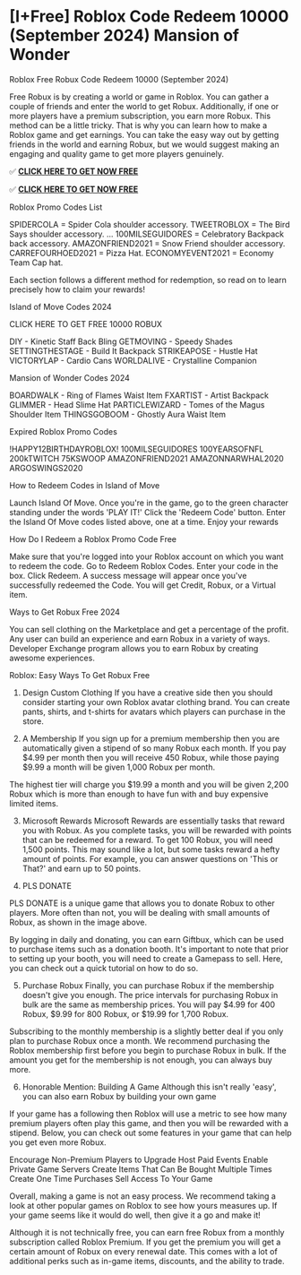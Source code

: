 # [I+Free] Roblox Code Redeem 10000 (September 2024) Mansion of Wonder

Roblox Free Robux Code Redeem 10000 (September 2024)

Free Robux is by creating a world or game in Roblox. You can gather a couple of friends and enter the world to get Robux. Additionally, if one or more players have a premium subscription, you earn more Robux. This method can be a little tricky. That is why you can learn how to make a Roblox game and get earnings. You can take the easy way out by getting friends in the world and earning Robux, but we would suggest making an engaging and quality game to get more players genuinely.


✅ **[CLICK HERE TO GET NOW FREE](https://cutt.ly/1k-rblox-free-robux)**


✅ **[CLICK HERE TO GET NOW FREE](https://cutt.ly/1k-rblox-free-robux)**


Roblox Promo Codes List

SPIDERCOLA = Spider Cola shoulder accessory.
TWEETROBLOX = The Bird Says shoulder accessory. ...
100MILSEGUIDORES = Celebratory Backpack back accessory.
AMAZONFRIEND2021 = Snow Friend shoulder accessory.
CARREFOURHOED2021 = Pizza Hat.
ECONOMYEVENT2021 = Economy Team Cap hat.

Each section follows a different method for redemption, so read on to learn precisely how to claim your rewards!

Island of Move Codes 2024

CLICK HERE TO GET FREE 10000 ROBUX

DIY - Kinetic Staff Back Bling
GETMOVING - Speedy Shades
SETTINGTHESTAGE - Build It Backpack
STRIKEAPOSE - Hustle Hat
VICTORYLAP - Cardio Cans
WORLDALIVE - Crystalline Companion

Mansion of Wonder Codes 2024

BOARDWALK - Ring of Flames Waist Item
FXARTIST - Artist Backpack
GLIMMER - Head Slime Hat
PARTICLEWIZARD - Tomes of the Magus Shoulder Item
THINGSGOBOOM - Ghostly Aura Waist Item

Expired Roblox Promo Codes

!HAPPY12BIRTHDAYROBLOX!
100MILSEGUIDORES
100YEARSOFNFL
200kTWITCH
75KSWOOP
AMAZONFRIEND2021
AMAZONNARWHAL2020
ARGOSWINGS2020

How to Redeem Codes in Island of Move

Launch Island Of Move.
Once you're in the game, go to the green character standing under the words 'PLAY IT!'
Click the 'Redeem Code' button.
Enter the Island Of Move codes listed above, one at a time.
Enjoy your rewards

How Do I Redeem a Roblox Promo Code Free

Make sure that you're logged into your Roblox account on which you want to redeem the code.
Go to Redeem Roblox Codes.
Enter your code in the box.
Click Redeem.
A success message will appear once you've successfully redeemed the Code.
You will get Credit, Robux, or a Virtual item.


Ways to Get Robux Free 2024


You can sell clothing on the Marketplace and get a percentage of the profit.
Any user can build an experience and earn Robux in a variety of ways.
Developer Exchange program allows you to earn Robux by creating awesome experiences.


Roblox: Easy Ways To Get Robux Free
1. Design Custom Clothing
If you have a creative side then you should consider starting your own Roblox avatar clothing brand. You can create pants, shirts, and t-shirts for avatars which players can purchase in the store.

2. A Membership
If you sign up for a premium membership then you are automatically given a stipend of so many Robux each month. If you pay $4.99 per month then you will receive 450 Robux, while those paying $9.99 a month will be given 1,000 Robux per month.

The highest tier will charge you $19.99 a month and you will be given 2,200 Robux which is more than enough to have fun with and buy expensive limited items.

3. Microsoft Rewards
Microsoft Rewards are essentially tasks that reward you with Robux. As you complete tasks, you will be rewarded with points that can be redeemed for a reward. To get 100 Robux, you will need 1,500 points. This may sound like a lot, but some tasks reward a hefty amount of points. For example, you can answer questions on 'This or That?' and earn up to 50 points.

4. PLS DONATE

PLS DONATE is a unique game that allows you to donate Robux to other players. More often than not, you will be dealing with small amounts of Robux, as shown in the image above.

By logging in daily and donating, you can earn Giftbux, which can be used to purchase items such as a donation booth. It's important to note that prior to setting up your booth, you will need to create a Gamepass to sell. Here, you can check out a quick tutorial on how to do so.

5. Purchase Robux
Finally, you can purchase Robux if the membership doesn't give you enough. The price intervals for purchasing Robux in bulk are the same as membership prices. You will pay $4.99 for 400 Robux, $9.99 for 800 Robux, or $19.99 for 1,700 Robux.

Subscribing to the monthly membership is a slightly better deal if you only plan to purchase Robux once a month. We recommend purchasing the Roblox membership first before you begin to purchase Robux in bulk. If the amount you get for the membership is not enough, you can always buy more.

6. Honorable Mention: Building A Game
Although this isn't really 'easy', you can also earn Robux by building your own game

If your game has a following then Roblox will use a metric to see how many premium players often play this game, and then you will be rewarded with a stipend. Below, you can check out some features in your game that can help you get even more Robux.


Encourage Non-Premium Players to Upgrade
Host Paid Events
Enable Private Game Servers
Create Items That Can Be Bought Multiple Times
Create One Time Purchases
Sell Access To Your Game


Overall, making a game is not an easy process. We recommend taking a look at other popular games on Roblox to see how yours measures up. If your game seems like it would do well, then give it a go and make it!


Although it is not technically free, you can earn free Robux from a monthly subscription called Roblox Premium. If you get the premium you will get a certain amount of Robux on every renewal date. This comes with a lot of additional perks such as in-game items, discounts, and the ability to trade. 
